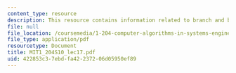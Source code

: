 ```yaml
---
content_type: resource
description: This resource contains information related to branch and bound.
file: null
file_location: /coursemedia/1-204-computer-algorithms-in-systems-engineering-spring-2010/422853c37ebdfa42237206d05950ef89_MIT1_204S10_lec17.pdf
file_type: application/pdf
resourcetype: Document
title: MIT1_204S10_lec17.pdf
uid: 422853c3-7ebd-fa42-2372-06d05950ef89
---
```

